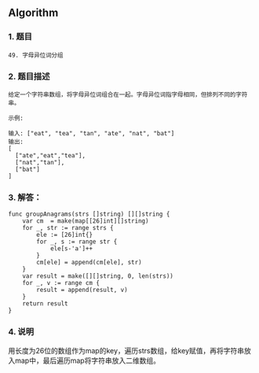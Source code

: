 ## Algorithm
### 1. 题目
```
49. 字母异位词分组
```
### 2. 题目描述
```
给定一个字符串数组，将字母异位词组合在一起。字母异位词指字母相同，但排列不同的字符串。

示例:

输入: ["eat", "tea", "tan", "ate", "nat", "bat"]
输出:
[
  ["ate","eat","tea"],
  ["nat","tan"],
  ["bat"]
]
```

### 3. 解答：
```golang
func groupAnagrams(strs []string) [][]string {
	var cm  = make(map[[26]int][]string)
	for _, str := range strs {
		ele := [26]int{}
		for _, s := range str {
			ele[s-'a']++
		}
		cm[ele] = append(cm[ele], str)
	}
	var result = make([][]string, 0, len(strs))
	for _, v := range cm {
		result = append(result, v)
	}
	return result
}
```
### 4. 说明
用长度为26位的数组作为map的key，遍历strs数组，给key赋值，再将字符串放入map中，最后遍历map将字符串放入二维数组。
